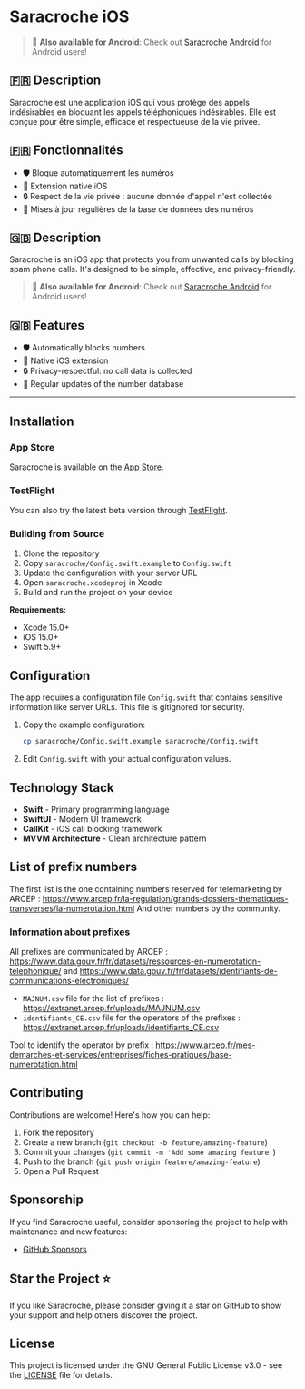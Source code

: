 # Saracroche iOS

> 🤖 **Also available for Android**: Check out [Saracroche Android](https://github.com/cbouvat/saracroche-android) for Android users!

## 🇫🇷 Description

Saracroche est une application iOS qui vous protège des appels indésirables en bloquant les appels téléphoniques indésirables. Elle est conçue pour être simple, efficace et respectueuse de la vie privée.

## 🇫🇷 Fonctionnalités

- 🛡️ Bloque automatiquement les numéros
- 📱 Extension native iOS
- 🔒 Respect de la vie privée : aucune donnée d'appel n'est collectée
- 🔄 Mises à jour régulières de la base de données des numéros

## 🇬🇧 Description

Saracroche is an iOS app that protects you from unwanted calls by blocking spam phone calls. It's designed to be simple, effective, and privacy-friendly.

> 🤖 **Also available for Android**: Check out [Saracroche Android](https://github.com/cbouvat/saracroche-android) for Android users!

## 🇬🇧 Features

- 🛡️ Automatically blocks numbers
- 📱 Native iOS extension
- 🔒 Privacy-respectful: no call data is collected
- 🔄 Regular updates of the number database

---

## Installation

### App Store
Saracroche is available on the [App Store](https://apps.apple.com/app/saracroche/id6743679292).

### TestFlight
You can also try the latest beta version through [TestFlight](https://testflight.apple.com/join/CFCjF6d2).

### Building from Source
1. Clone the repository
2. Copy `saracroche/Config.swift.example` to `Config.swift`
3. Update the configuration with your server URL
4. Open `saracroche.xcodeproj` in Xcode
5. Build and run the project on your device

**Requirements:**
- Xcode 15.0+
- iOS 15.0+
- Swift 5.9+

## Configuration

The app requires a configuration file `Config.swift` that contains sensitive information like server URLs. This file is gitignored for security.

1. Copy the example configuration:
   ```bash
   cp saracroche/Config.swift.example saracroche/Config.swift
   ```

2. Edit `Config.swift` with your actual configuration values.

## Technology Stack

- **Swift** - Primary programming language
- **SwiftUI** - Modern UI framework
- **CallKit** - iOS call blocking framework
- **MVVM Architecture** - Clean architecture pattern

## List of prefix numbers

The first list is the one containing numbers reserved for telemarketing by ARCEP : https://www.arcep.fr/la-regulation/grands-dossiers-thematiques-transverses/la-numerotation.html
And other numbers by the community.

### Information about prefixes

All prefixes are communicated by ARCEP : https://www.data.gouv.fr/fr/datasets/ressources-en-numerotation-telephonique/ and https://www.data.gouv.fr/fr/datasets/identifiants-de-communications-electroniques/
- `MAJNUM.csv` file for the list of prefixes : https://extranet.arcep.fr/uploads/MAJNUM.csv
- `identifiants_CE.csv` file for the operators of the prefixes : https://extranet.arcep.fr/uploads/identifiants_CE.csv

Tool to identify the operator by prefix : https://www.arcep.fr/mes-demarches-et-services/entreprises/fiches-pratiques/base-numerotation.html

## Contributing

Contributions are welcome! Here's how you can help:

1. Fork the repository
2. Create a new branch (`git checkout -b feature/amazing-feature`)
3. Commit your changes (`git commit -m 'Add some amazing feature'`)
4. Push to the branch (`git push origin feature/amazing-feature`)
5. Open a Pull Request

## Sponsorship

If you find Saracroche useful, consider sponsoring the project to help with maintenance and new features:

- [GitHub Sponsors](https://github.com/sponsors/cbouvat)

## Star the Project ⭐

If you like Saracroche, please consider giving it a star on GitHub to show your support and help others discover the project.

## License

This project is licensed under the GNU General Public License v3.0 - see the [LICENSE](LICENSE) file for details.
